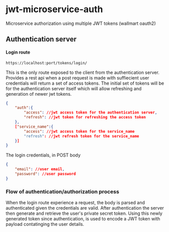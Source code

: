 # jwt-microservice-auth

Microservice authorization using multiple JWT tokens (wallmart oauth2)

## Authentication server

#### Login route

```url
https://localhost:port/tokens/login/
```

This is the only route exposed to the client from the authentication server.
Provides a rest api when a post request is made with suffiecient user credentials will return a set of access tokens.
The initial set of tokens will be for the authentication server itself which will allow refreshing and generation of newer jwt tokens.

```json
{
	"auth":{
		"access": //jwt access token for the authentication server,
		"refresh": //jwt token for refreshing the access token
	},
	["service_name":{
		"access": //jwt access token for the service_name
		"refresh": //jwt refresh token for the service_name
	}]
}
```

The login credentials, in POST body

```json
{
	"email": //user email,
	"password": //user password
}
```

### Flow of authentication/authorization process

When the login route experience a request, the body is parsed and authenticated given the credentials are valid.
After authentication the server then generate and retrieve the user's private secret token.
Using this newly generated token since authentication, is used to encode a JWT token with payload contatinging the user details.
